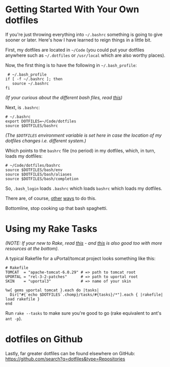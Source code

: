 Getting Started With Your Own dotfiles
======================================

If you're just throwing everything into `~/.bashrc` something is going to give sooner or later. Here's how I have learned to reign things in a little bit. 

First, my dotfiles are located in `~/Code` (you could put your dotfiles anywhere such as `~/.dotfiles` or `/usr/local` which are also worthy places).

Now, the first thing is to have the following in `~/.bash_profile`:

	 # ~/.bash_profile
    if [ -f ~/.bashrc ]; then
       source ~/.bashrc
    fi

*(If your curious about the different bash files, read [this](http://www.joshstaiger.org/archives/2005/07/bash_profile_vs.html))*

Next, is `.bashrc`:

	# ~/.bashrc
	export DOTFILES=~/Code/dotfiles
	source $DOTFILES/bashrc
	
*(The `$DOTFILES` environment variable is set here in case the location of my dotfiles changes i.e. different system.)*

Which points to the `bashrc` file (no period) in my dotfiles, which, in turn, loads my dotfiles:

	# ~/Code/dotfiles/bashrc
	source $DOTFILES/bash/env
	source $DOTFILES/bash/aliases
	source $DOTFILES/bash/completion

So, `.bash_login` loads `.bashrc` which loads `bashrc` which loads my dotfiles.

There are, of course, [other](http://dottedmag.net/2011/05/29/dotfiles-setup/) [ways](http://www.splitbrain.org/blog/2011-02/16-managing_dotfiles_with_dropbox) to do this.

Bottomline, stop cooking up that bash spaghetti.

Using my Rake Tasks
===================

*(NOTE: If your new to Rake, read [this](http://rake.rubyforge.org/files/doc/rational_rdoc.html) - and [this](http://jasonseifer.com/2010/04/06/rake-tutorial) is also good too with more resources at the bottom).*

A typical Rakefile for a uPortal/tomcat project looks something like this:
	
	# Rakefile
	TOMCAT  = "apache-tomcat-6.0.29" # => path to tomcat root
	UPORTAL = "rel-3-2-patches"      # => path to uportal root
	SKIN    = "uportal3"             # => name of your skin

	%w{ gems uportal tomcat }.each do |tasks|
	  Dir["#{`echo $DOTFILES`.chomp}/tasks/#{tasks}/*"].each { |rakefile| load rakefile }
	end

Run `rake --tasks` to make sure you're good to go (rake equivalent to ant's `ant -p`).
	
dotfiles on Github
==================

Lastly, far greater dotfiles can be found elsewhere on GitHub: <https://github.com/search?q=dotfiles&type=Repositories>